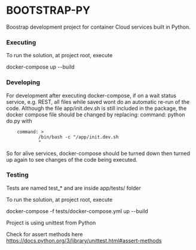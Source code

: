 # BOOTSTRAP-PY #

Boostrap development project for container Cloud services built in Python.


### Executing

To run the solution, at project root, execute 

docker-compose up --build



### Developing

For development after executing docker-compose, if on a wait status service, e.g. REST, all files while saved wont do an automatic re-run of the code.
Although the file app/init.dev.sh is still included in the package, the docker compose file should be changed by replacing: command:  python do.py with

        command: >
                /bin/bash -c "/app/init.dev.sh
                "


So for alive services, docker-compose should be turned down then turned up again to see changes of the code being executed.



### Testing

Tests are named test_* and are inside app/tests/ folder

To run the solution, at project root, execute 

docker-compose -f tests/docker-compose.yml up --build

Project is using unittest from Python

Check for assert methods here https://docs.python.org/3/library/unittest.html#assert-methods





